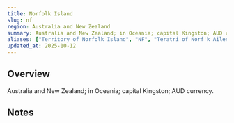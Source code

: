 ```yaml
---
title: Norfolk Island
slug: nf
region: Australia and New Zealand
summary: Australia and New Zealand; in Oceania; capital Kingston; AUD currency.
aliases: ["Territory of Norfolk Island", "NF", "Teratri of Norf'k Ailen"]
updated_at: 2025-10-12
---
```


## Overview

Australia and New Zealand; in Oceania; capital Kingston; AUD currency.

## Notes

<!-- Add your first note below -->
